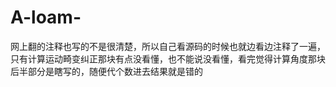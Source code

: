 # A-loam-
网上翻的注释也写的不是很清楚，所以自己看源码的时候也就边看边注释了一遍，只有计算运动畸变纠正那块有点没看懂，也不能说没看懂，看完觉得计算角度那块后半部分是瞎写的，随便代个数进去结果就是错的
